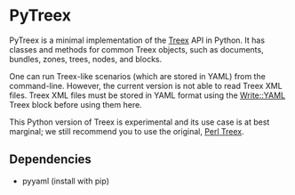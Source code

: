 PyTreex
=======

PyTreex is a minimal implementation of the [Treex](http://ufal.cz/treex) API in Python. 
It has classes and methods for common Treex objects, such as documents, bundles, zones,
trees, nodes, and blocks.

One can run Treex-like scenarios (which are stored in YAML) from the command-line.
However, the current version is not able to read Treex XML files. Treex XML files must be
stored in YAML format using the [Write::YAML](https://github.com/ufal/treex/blob/master/lib/Treex/Block/Write/YAML.pm)
Treex block before using them here.

This Python version of Treex is experimental and its use case is at best marginal; we still
recommend you to use the original, [Perl Treex](https://github.com/ufal/treex).

Dependencies
------------

- pyyaml (install with pip)
